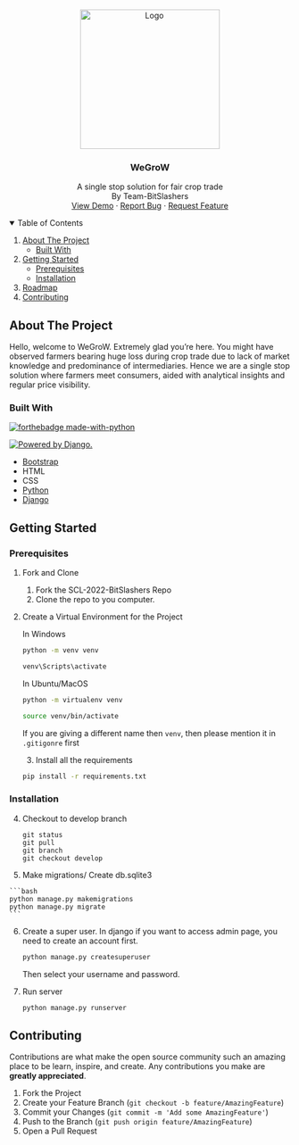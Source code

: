 <!-- PROJECT LOGO -->
<br />
<p align="center">
  <a href="https://github.com/World-Konkani-Centre/SCL-2022-BitSlashers/blob/main/README.md">
    <img src="https://i.ibb.co/0F8YbrS/logo.png" alt="Logo" width="250" height="250">
  </a>


  <h3 align="center">WeGroW</h3>

  <p align="center">
    A single stop solution for fair crop trade
    <br/>
    By Team-BitSlashers
    <br />
    <a href="https://github.com/World-Konkani-Centre/SCL-2022-BitSlashers/blob/main/README.md">View Demo</a>
    ·
    <a href="https://github.com/World-Konkani-Centre/SCL-2022-BitSlashers/issues">Report Bug</a>
    ·
    <a href="https://github.com/World-Konkani-Centre/SCL-2022-BitSlashers/issues">Request Feature</a>
  </p>
</p>

<!-- TABLE OF CONTENTS -->
<details open="open">
  <summary>Table of Contents</summary>
  <ol>
    <li>
      <a href="#about-the-project">About The Project</a>
      <ul>
        <li><a href="#built-with">Built With</a></li>
      </ul>
    </li>
    <li>
      <a href="#getting-started">Getting Started</a>
      <ul>
        <li><a href="#prerequisites">Prerequisites</a></li>
        <li><a href="#installation">Installation</a></li>
      </ul>
    </li>
    <li><a href="#roadmap">Roadmap</a></li>
    <li><a href="#contributing">Contributing</a></li>
  </ol>
</details>

<!-- ABOUT THE PROJECT -->
## About The Project

Hello, welcome to WeGroW. Extremely glad you’re here. You might have observed farmers bearing huge loss during crop trade due to lack of market knowledge and predominance of intermediaries. Hence we are a single stop solution where farmers meet consumers, aided with analytical insights and regular price visibility.

### Built With
[![forthebadge made-with-python](http://ForTheBadge.com/images/badges/made-with-python.svg)](https://www.python.org/)

<a href="http://www.djangoproject.com/"><img src="https://www.djangoproject.com/m/img/badges/djangopowered126x54.gif" border="0" alt="Powered by Django." title="Powered by Django." /></a>

* [Bootstrap](https://getbootstrap.com)
* HTML
* CSS
* [Python](https://www.python.org/downloads/)
* [Django](https://www.djangoproject.com/)

<!-- GETTING STARTED -->
## Getting Started

### Prerequisites

1. Fork and Clone
    <ol>
    <li>Fork the SCL-2022-BitSlashers Repo</li>
    <li>Clone the repo to you computer.</li>
    </ol>

2. Create a Virtual Environment for the Project

    In Windows
    ```bash
    python -m venv venv
    
    venv\Scripts\activate
    ```

    In Ubuntu/MacOS
    ```bash
    python -m virtualenv venv
    
    source venv/bin/activate
    ```
   
   If you are giving a different name then `venv`, then please mention it in `.gitigonre` first
   
   3. Install all the requirements

    ```bash
    pip install -r requirements.txt
    ```
   
### Installation
   

  4. Checkout to develop branch
       ```git
      git status
      git pull
      git branch
      git checkout develop
      
   5. Make migrations/ Create db.sqlite3

    ```bash
    python manage.py makemigrations
    python manage.py migrate
    ```
     
     
  6. Create a super user.
      In django if you want to access admin page, you need to create an account first.
      ```djangotemplate
      python manage.py createsuperuser
      ```
     Then select your username and password.

  7. Run server
      ```bash
      python manage.py runserver
      ```
 
 <!-- CONTRIBUTING -->
## Contributing

Contributions are what make the open source community such an amazing place to be learn, inspire, and create. Any contributions you make are **greatly appreciated**.

1. Fork the Project
2. Create your Feature Branch (`git checkout -b feature/AmazingFeature`)
3. Commit your Changes (`git commit -m 'Add some AmazingFeature'`)
4. Push to the Branch (`git push origin feature/AmazingFeature`)
5. Open a Pull Request
